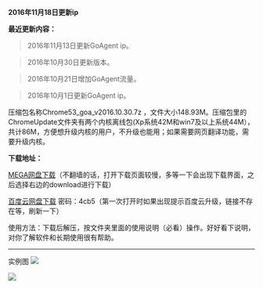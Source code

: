 **2016年11月18日更新ip**

**最近更新内容：**

> 2016年11月13日更新GoAgent ip。

> 2016年10月30日更新版本。

> 2016年10月21日增加GoAgent流量。

> 2016年10月1日更新GoAgent ip。


压缩包名称Chrome53_goa_v2016.10.30.7z ，文件大小148.93M。压缩包里的ChromeUpdate文件夹有两个内核离线包(Xp系统42M和win7及以上系统44M），共计86M，方便想升级内核的用户，不升级也能用；如果需要网页翻译功能，需要升级内核。


**下载地址：**

[MEGA网盘下载](https://mega.nz/#!9wZjkCIZ!Ea6lNKhSqAVkfs1D593y3C6Nkli9LOCvAKbjf-maKRk)（不翻墙的话，打开下载页面较慢，多等一下会出现下载界面，之后选择右边的download进行下载）

[百度云网盘下载](http://pan.baidu.com/s/1cEEelw) 密码：4cb5（第一次打开时如果出现提示百度云升级，链接不存在等，刷新一下）


使用方法：下载后解压，按文件夹里面的使用说明（必看）操作。好好看下说明，对你了解软件和长期使用很有帮助。

***
实例图
![](https://raw.githubusercontent.com/Alvin9999/pac2/master/goagent综合版使用1.png)

![](https://raw.githubusercontent.com/Alvin9999/pac2/master/GOA1.png)